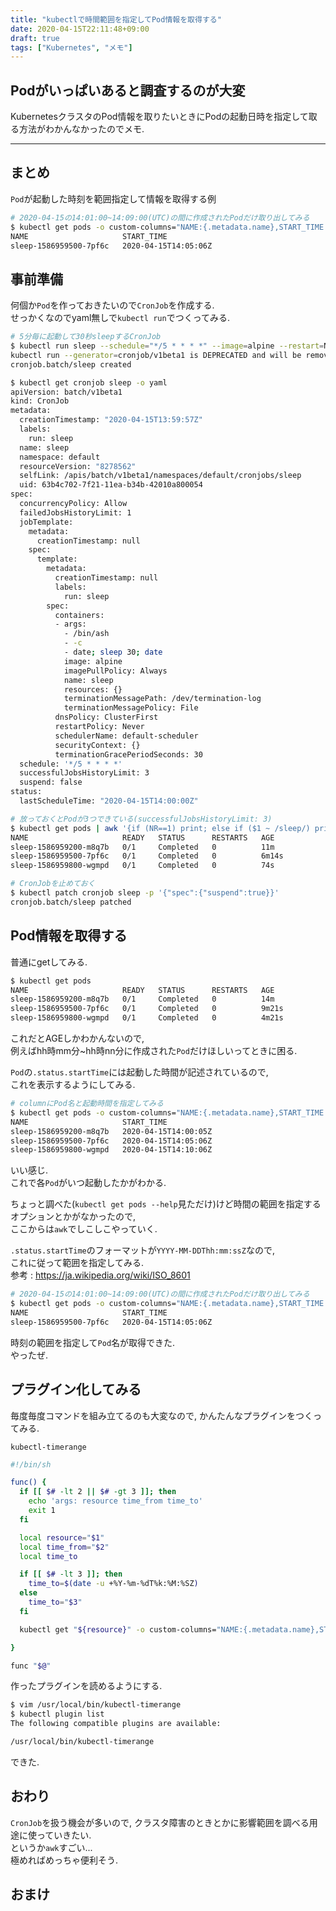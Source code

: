 ```yaml
---
title: "kubectlで時間範囲を指定してPod情報を取得する"
date: 2020-04-15T22:11:48+09:00
draft: true
tags: ["Kubernetes", "メモ"]
---
```


## Podがいっぱいあると調査するのが大変

KubernetesクラスタのPod情報を取りたいときにPodの起動日時を指定して取る方法がわかんなかったのでメモ.    

<!--more-->
---

## まとめ

`Pod`が起動した時刻を範囲指定して情報を取得する例  

```bash
# 2020-04-15の14:01:00~14:09:00(UTC)の間に作成されたPodだけ取り出してみる
$ kubectl get pods -o custom-columns="NAME:{.metadata.name},START_TIME:{.status.startTime}" | awk '{if (NR==1) print; else if ("2020-04-15T14:01:00Z" < $2 && $2 < "2020-04-15T14:09:00Z") print}'
NAME                     START_TIME
sleep-1586959500-7pf6c   2020-04-15T14:05:06Z
```

## 事前準備

何個か`Pod`を作っておきたいので`CronJob`を作成する.  
せっかくなのでyaml無しで`kubectl run`でつくってみる.  

```bash
# 5分毎に起動して30秒sleepするCronJob
$ kubectl run sleep --schedule="*/5 * * * *" --image=alpine --restart=Never -- /bin/ash -c 'date; sleep 30; date'
kubectl run --generator=cronjob/v1beta1 is DEPRECATED and will be removed in a future version. Use kubectl run --generator=run-pod/v1 or kubectl create instead.
cronjob.batch/sleep created

$ kubectl get cronjob sleep -o yaml
apiVersion: batch/v1beta1
kind: CronJob
metadata:
  creationTimestamp: "2020-04-15T13:59:57Z"
  labels:
    run: sleep
  name: sleep
  namespace: default
  resourceVersion: "8278562"
  selfLink: /apis/batch/v1beta1/namespaces/default/cronjobs/sleep
  uid: 63b4c702-7f21-11ea-b34b-42010a800054
spec:
  concurrencyPolicy: Allow
  failedJobsHistoryLimit: 1
  jobTemplate:
    metadata:
      creationTimestamp: null
    spec:
      template:
        metadata:
          creationTimestamp: null
          labels:
            run: sleep
        spec:
          containers:
          - args:
            - /bin/ash
            - -c
            - date; sleep 30; date
            image: alpine
            imagePullPolicy: Always
            name: sleep
            resources: {}
            terminationMessagePath: /dev/termination-log
            terminationMessagePolicy: File
          dnsPolicy: ClusterFirst
          restartPolicy: Never
          schedulerName: default-scheduler
          securityContext: {}
          terminationGracePeriodSeconds: 30
  schedule: '*/5 * * * *'
  successfulJobsHistoryLimit: 3
  suspend: false
status:
  lastScheduleTime: "2020-04-15T14:00:00Z"

# 放っておくとPodが3つできている(successfulJobsHistoryLimit: 3)
$ kubectl get pods | awk '{if (NR==1) print; else if ($1 ~ /sleep/) print}'
NAME                     READY   STATUS      RESTARTS   AGE
sleep-1586959200-m8q7b   0/1     Completed   0          11m
sleep-1586959500-7pf6c   0/1     Completed   0          6m14s
sleep-1586959800-wgmpd   0/1     Completed   0          74s

# CronJobを止めておく
$ kubectl patch cronjob sleep -p '{"spec":{"suspend":true}}'
cronjob.batch/sleep patched
```

## Pod情報を取得する

普通にgetしてみる.  

```bash
$ kubectl get pods
NAME                     READY   STATUS      RESTARTS   AGE
sleep-1586959200-m8q7b   0/1     Completed   0          14m
sleep-1586959500-7pf6c   0/1     Completed   0          9m21s
sleep-1586959800-wgmpd   0/1     Completed   0          4m21s
```

これだとAGEしかわかんないので,  
例えばhh時mm分~hh時nn分に作成された`Pod`だけほしいってときに困る.  

`Pod`の`.status.startTime`には起動した時間が記述されているので,  
これを表示するようにしてみる.  

```bash
# columnにPod名と起動時間を指定してみる
$ kubectl get pods -o custom-columns="NAME:{.metadata.name},START_TIME:{.status.startTime}"
NAME                     START_TIME
sleep-1586959200-m8q7b   2020-04-15T14:00:05Z
sleep-1586959500-7pf6c   2020-04-15T14:05:06Z
sleep-1586959800-wgmpd   2020-04-15T14:10:06Z
```

いい感じ.  
これで各`Pod`がいつ起動したかがわかる.  

ちょっと調べた(`kubectl get pods --help`見ただけ)けど時間の範囲を指定するオプションとかがなかったので,  
ここからは`awk`でしこしこやっていく.  

`.status.startTime`のフォーマットが`YYYY-MM-DDThh:mm:ssZ`なので,  
これに従って範囲を指定してみる.  
参考 : https://ja.wikipedia.org/wiki/ISO_8601  

```bash
# 2020-04-15の14:01:00~14:09:00(UTC)の間に作成されたPodだけ取り出してみる
$ kubectl get pods -o custom-columns="NAME:{.metadata.name},START_TIME:{.status.startTime}" | awk '{if (NR==1) print; else if ("2020-04-15T14:01:00Z" < $2 && $2 < "2020-04-15T14:09:00Z") print}'
NAME                     START_TIME
sleep-1586959500-7pf6c   2020-04-15T14:05:06Z
```

時刻の範囲を指定して`Pod`名が取得できた.  
やったぜ.  

## プラグイン化してみる
毎度毎度コマンドを組み立てるのも大変なので, かんたんなプラグインをつくってみる.  

`kubectl-timerange`  
```bash
#!/bin/sh

func() {
  if [[ $# -lt 2 || $# -gt 3 ]]; then
    echo 'args: resource time_from time_to'
    exit 1
  fi

  local resource="$1"
  local time_from="$2"
  local time_to

  if [[ $# -lt 3 ]]; then
    time_to=$(date -u +%Y-%m-%dT%k:%M:%SZ)
  else
    time_to="$3"
  fi

  kubectl get "${resource}" -o custom-columns="NAME:{.metadata.name},START_TIME:{.status.startTime}" | awk '{if (NR==1) print; else if ('\"${time_from}\"' < $2 && $2 < '\"${time_to}\"') print}'

}

func "$@"
```

作ったプラグインを読めるようにする.  

```bash
$ vim /usr/local/bin/kubectl-timerange
$ kubectl plugin list
The following compatible plugins are available:

/usr/local/bin/kubectl-timerange
```

できた.  

## おわり
`CronJob`を扱う機会が多いので, クラスタ障害のときとかに影響範囲を調べる用途に使っていきたい.  
というか`awk`すごい...  
極めればめっちゃ便利そう.  

## おまけ
